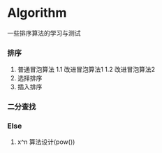 # Algorithm
一些排序算法的学习与测试
### 排序
1. 普通冒泡算法
1.1 改进冒泡算法1
1.2 改进冒泡算法2
2. 选择排序
3. 插入排序

### 二分查找

### Else
1. x^n 算法设计(pow())
